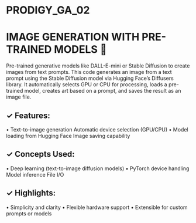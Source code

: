 # PRODIGY_GA_02

# IMAGE GENERATION WITH PRE-TRAINED MODELS 🤖

Pre-trained generative models like DALL-E-mini or Stable Diffusion to create images from text prompts. This code generates an image from a text prompt using the Stable Diffusion model via Hugging Face’s Diffusers library. It automatically selects GPU or CPU for processing, loads a pre-trained model, creates art based on a prompt, and saves the result as an image file. 

## ✓ Features: 
• Text-to-image generation Automatic device selection (GPU/CPU) 
• Model loading from Hugging Face Image saving capability

## ✓ Concepts Used: 
• Deep learning (text-to-image diffusion models) 
• PyTorch device handling Model inference File I/O 

## ✓ Highlights: 
• Simplicity and clarity 
• Flexible hardware support 
• Extensible for custom prompts or models
